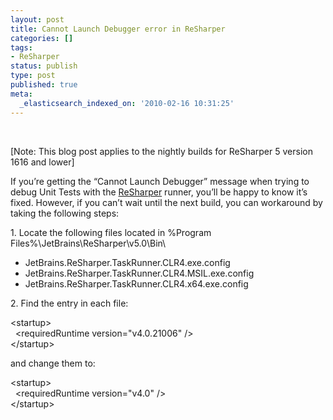 ```yaml
---
layout: post
title: Cannot Launch Debugger error in ReSharper
categories: []
tags:
- ReSharper
status: publish
type: post
published: true
meta:
  _elasticsearch_indexed_on: '2010-02-16 10:31:25'
---
```

<p>&#160;</p>  <p>[Note: This blog post applies to the nightly builds for ReSharper 5 version 1616 and lower]</p>  <p>If you’re getting the “Cannot Launch Debugger” message when trying to debug Unit Tests with the <a href="http://www.jetbrains.com/resharper">ReSharper</a> runner, you’ll be happy to know it’s fixed. However, if you can’t wait until the next build, you can workaround by taking the following steps:</p>  <p>1. Locate the following files located in %Program Files%\JetBrains\ReSharper\v5.0\Bin\</p>  <ul>   <li>JetBrains.ReSharper.TaskRunner.CLR4.exe.config</li>    <li>JetBrains.ReSharper.TaskRunner.CLR4.MSIL.exe.config</li>    <li>JetBrains.ReSharper.TaskRunner.CLR4.x64.exe.config</li> </ul>  <p>2. Find the entry in each file:</p>  <p>&lt;startup&gt;   <br />&#160; &lt;requiredRuntime version=&quot;v4.0.21006&quot; /&gt;    <br />&lt;/startup&gt;</p>  <p>and change them to:</p>  <p>&lt;startup&gt;   <br />&#160; &lt;requiredRuntime version=&quot;v4.0&quot; /&gt;    <br />&lt;/startup&gt;</p>
